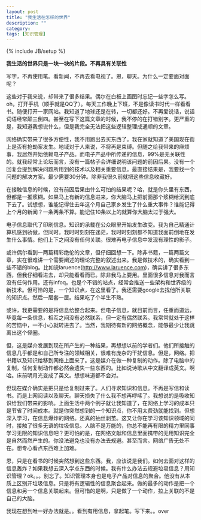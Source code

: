 ```yaml
---
layout: post
title: "我生活在怎样的世界"
description: ""
category: 
tags: [知识管理]
---
```

{% include JB/setup %}

**我生活的世界只是一块一块的片段。不再具有关联性**

写字，不再使用笔。看新闻，不再去看电视了。恩，聊天。为什么一定要面对面呢？

这些对于我来说，却带来了很多结果。偶尔在白板上画图时忘记一些字怎么写。oh，打开手机（顺手就是QQ了）。每天工作晚上下班，不是像读书时代一样看看书。随便打开一家网站。我知道了地球还是在转，一切都还好。不再爱说话，说话词语经常颠三倒四。甚至在写下这篇文章的时候，我不停的在打错别字。更严重的是，我知道我想说什么，但是我完全无法把这些逻辑整理成通顺的文章。

网络确实带来了很多方便性，我不用跑出去买东西了。我在家就知道了美国现在街上是否有抢劫案发生。地域对于人来说，不将再是束缚。但随之给我带来的麻烦事，我居然开始依赖电子产品。而电子产品中所传递的信息，99%是无关联性的。就我经常上论坛而言，没有一篇帖子会详细说明该问题的前因后果。没有一个回复会提到解决问题所用到的技术以及相关重要信息。最直接结果是，我要找一个问题的解决方案。最少需要30分钟。除非我很久前就把这些信息收藏好。

在接触信息的时候，没有前因后果由什么可怕的结果呢？哈，就是你头里有东西，但都是一推浆糊。如果马上有新的信息进来，你大脑马上把前面那个浆糊给沉到底下去了。试想想，谁能记得住去年这个月自己家乡发生了什么重大事件？谁能记得上个月的新闻？一条两条不算。能记住10条以上的就算你大脑太过于强大。

电子信息取代了印刷信息。知识的承载在公众眼里开始发生改变。我为自己精通计算机感到骄傲，但同时。我时时刻刻在迷茫，我时时刻刻都不知道我面前倒地在发生什么事情。他们上下之间没有任何关联。很难再电子信息中发现有理性的影子。

或许偶尔看到一两篇精彩绝伦的文章，但仔细回想一下。除非书籍，一篇两篇文章，实在很难讲一个需要阐述的理论完整的叙述出来。我是做技术的，确实看到一些不错的blog。比如说laruence(http://www.laruence.com)，确实讲了很多东西，但我仔细看进去，却只能看看而已。除非我马上要用。里面很多信息对我而言没有任何作用。还有infoq。也是个不错的站点，经常会推送一些架构和世界级的新技术。但可怜的是，一个知识点，在这里看了。我还需要google去找他所关联的知识点。然后一层套一层。结果吃了个半生不熟。

或许，我更需要的是将信息给整合起来。但电子信息，就目前而言，任重而道远，毕竟每一条信息，相互之间没有必然联系，但一定有偶然联系。我常常就处于这样的苦恼中，一不小心就转进去了。当然，我期待有新的网络概念，能够最少让我跳离出这个怪圈。
   
但，这是媒介发展到现在所产生的一种结果，再想想以前的学者们。他们所接触的信息几乎都是和自己所专注的领域相关，很难有庞杂的干扰信息。但是，网络。把书籍以及知识给移到网络上面来了。这是媒介在做一种复制的动作。除了电脑中的复制，任何复制动作都必然会遗失一些东西的。比如说诗歌从中文翻译成英文。啊哈。床前明月光变成了英文。想想味道都不会对。
   
但现在媒介确实是把只是给复制过来了。人们寻求知识和信息。不再是写信和读书。而是上网阅读以及聊天。聊天损失了什么我不想再啰嗦了。我想说的是吸收知识给我们带来的影响。上面生活中两个例子就让我知道了，在网络上学习的成本只是节省了时间成本。就是你突然想到的一个知识点，你不用太费劲就能找到。但想深入学习，在信息爆炸的网络。还真的抽丝剥茧。这又让你在学习该知识领域的同时，接触了很多无语的垃圾信息。人脑不是万能的，你总不能再有限的精力里同事学习无限的知识信息吧？更可怕的是，在网络文献和信息里面携带的无用知识完全是自然而然产生的。你没法避免也没有办法去规避。甚至而言。网络广告无处不在。想专心看点东西难上加难。

恩，只是在看书的时候突然想到这些东西。我，应该说是我们。如何去面对这样的信息轰炸？如果我想去深入学点东西的时候。我有什么办法去规避垃圾信息？用知识管理？ok。。。别忘了。知识管理本身也是电子产品对信息的聚合。他没有从本质上区别开垃圾信息。只是将有逻辑性的信息聚合起来。做的最多的动作是把一个信息和另一个信息关联起来。但可惜的是啊，只是做了一个动作，拉上关联的不是自己的大脑。

我现在想到唯一好办法就是。。看到有用信息，拿起笔。写下来。。over